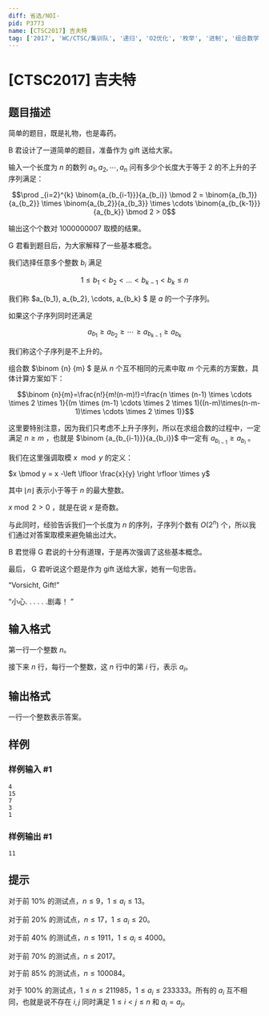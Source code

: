 ```yaml
---
diff: 省选/NOI-
pid: P3773
name: [CTSC2017] 吉夫特
tag: ['2017', 'WC/CTSC/集训队', '递归', 'O2优化', '枚举', '进制', '组合数学']
---
```

# [CTSC2017] 吉夫特
## 题目描述

简单的题目，既是礼物，也是毒药。

B 君设计了一道简单的题目，准备作为 gift 送给大家。

输入一个长度为  $n$  的数列  $a_1, a_2, \cdots , a_n$  问有多少个长度大于等于  $2$  的不上升的子序列满足：

 $$\prod _{i=2}^{k} \binom{a_{b_{i-1}}}{a_{b_i}} \bmod 2 = \binom{a_{b_1}}{a_{b_2}} \times \binom{a_{b_2}}{a_{b_3}} \times \cdots \binom{a_{b_{k-1}}}{a_{b_k}} \bmod 2 > 0$$ 

输出这个个数对  $1000000007$  取模的结果。

G 君看到题目后，为大家解释了一些基本概念。

我们选择任意多个整数  $b_i$  满足

 $$1 \leq b_1 < b_2 < \dots < b_{k-1} < b_k \leq n$$ 

我们称  $a_{b_1}, a_{b_2}, \cdots, a_{b_k} $  是  $a$  的一个子序列。

如果这个子序列同时还满足

 $$a_{b_1} \geq a_{b_2} \geq \cdots \geq a_{b_{k-1}}\geq a_{b_k}$$ 

我们称这个子序列是不上升的。

组合数  $\binom {n} {m} $  是从  $n$  个互不相同的元素中取  $m$  个元素的方案数，具体计算方案如下：

 $$\binom {n}{m}=\frac{n!}{m!(n-m)!}=\frac{n \times (n-1) \times \cdots \times 2 \times 1}{(m \times (m-1) \cdots \times 2 \times 1)((n-m)\times(n-m-1)\times \cdots \times 2 \times 1)}$$ 

这里要特别注意，因为我们只考虑不上升子序列，所以在求组合数的过程中，一定满足  $n \geq m$ ，也就是 $\binom {a_{b_{i-1}}}{a_{b_i}}$ 中一定有 $a_{b_{i-1}} \geq a_{b_i}$ 。

我们在这里强调取模  $x \mod y$  的定义：

 $x \bmod y = x -\left \lfloor \frac{x}{y} \right \rfloor \times y$ 

其中  $\left \lfloor n \right \rfloor$  表示小于等于  $n$  的最大整数。

 $x \bmod 2 > 0$  ，就是在说  $x$  是奇数。

与此同时，经验告诉我们一个长度为  $n$  的序列，子序列个数有  $O(2^n)$  个，所以我们通过对答案取模来避免输出过大。

B 君觉得 G 君说的十分有道理，于是再次强调了这些基本概念。

最后， G 君听说这个题是作为 gift 送给大家，她有一句忠告。

“Vorsicht, Gift!”

“小心. . . . . .剧毒！ ”
## 输入格式

第一行一个整数 $n$。

接下来 $n$ 行，每行一个整数，这 $n$ 行中的第 $i$ 行，表示 $a_i$。

## 输出格式

一行一个整数表示答案。

## 样例

### 样例输入 #1
```
4
15
7
3
1
```
### 样例输出 #1
```
11
```
## 提示

对于前 $10\%$ 的测试点，$n \leq 9$，$1\leq a_i\leq 13$。

对于前 $20\%$ 的测试点，$n\leq 17$，$1\leq a_i\leq 20$。

对于前 $40\%$ 的测试点，$n\leq 1911$，$1\leq a_i\leq 4000$。

对于前 $70\%$ 的测试点，$n\leq 2017$。

对于前 $85\%$ 的测试点，$n\leq 100084$。

对于 $100\%$ 的测试点，$1\leq n\leq 211985$，$1\leq a_i\leq 233333$。所有的 $a_i$ 互不相同，也就是说不存在 $i, j$ 同时满足 $1\leq i < j\leq n$ 和 $a_i = a_j$。


